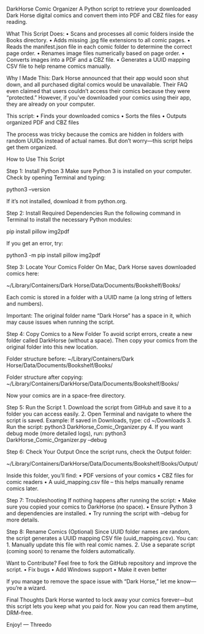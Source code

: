 DarkHorse Comic Organizer
A Python script to retrieve your downloaded Dark Horse digital comics and convert them into PDF and CBZ files for easy reading.

What This Script Does:
	•	Scans and processes all comic folders inside the Books directory.
	•	Adds missing .jpg file extensions to all comic pages.
	•	Reads the manifest.json file in each comic folder to determine the correct page order.
	•	Renames image files numerically based on page order.
	•	Converts images into a PDF and a CBZ file.
	•	Generates a UUID mapping CSV file to help rename comics manually.

Why I Made This:
Dark Horse announced that their app would soon shut down, and all purchased digital comics would be unavailable. Their FAQ even claimed that users couldn’t access their comics because they were “protected.” However, if you’ve downloaded your comics using their app, they are already on your computer.

This script:
	•	Finds your downloaded comics
	•	Sorts the files
	•	Outputs organized PDF and CBZ files

The process was tricky because the comics are hidden in folders with random UUIDs instead of actual names. But don’t worry—this script helps get them organized.

How to Use This Script

Step 1: Install Python 3
Make sure Python 3 is installed on your computer.
Check by opening Terminal and typing:

python3 –version

If it’s not installed, download it from python.org.

Step 2: Install Required Dependencies
Run the following command in Terminal to install the necessary Python modules:

pip install pillow img2pdf

If you get an error, try:

python3 -m pip install pillow img2pdf

Step 3: Locate Your Comics Folder
On Mac, Dark Horse saves downloaded comics here:

~/Library/Containers/Dark Horse/Data/Documents/Bookshelf/Books/

Each comic is stored in a folder with a UUID name (a long string of letters and numbers).

Important: The original folder name “Dark Horse” has a space in it, which may cause issues when running the script.

Step 4: Copy Comics to a New Folder
To avoid script errors, create a new folder called DarkHorse (without a space).
Then copy your comics from the original folder into this new location.

Folder structure before:
~/Library/Containers/Dark Horse/Data/Documents/Bookshelf/Books/

Folder structure after copying:
~/Library/Containers/DarkHorse/Data/Documents/Bookshelf/Books/

Now your comics are in a space-free directory.

Step 5: Run the Script
	1.	Download the script from GitHub and save it to a folder you can access easily.
	2.	Open Terminal and navigate to where the script is saved.
Example: If saved in Downloads, type:
cd ~/Downloads
	3.	Run the script:
python3 DarkHorse_Comic_Organizer.py
	4.	If you want debug mode (more detailed logs), run:
python3 DarkHorse_Comic_Organizer.py –debug

Step 6: Check Your Output
Once the script runs, check the Output folder:

~/Library/Containers/DarkHorse/Data/Documents/Bookshelf/Books/Output/

Inside this folder, you’ll find:
	•	PDF versions of your comics
	•	CBZ files for comic readers
	•	A uuid_mapping.csv file – this helps manually rename comics later.

Step 7: Troubleshooting
If nothing happens after running the script:
	•	Make sure you copied your comics to DarkHorse (no space).
	•	Ensure Python 3 and dependencies are installed.
	•	Try running the script with –debug for more details.

Step 8: Rename Comics (Optional)
Since UUID folder names are random, the script generates a UUID mapping CSV file (uuid_mapping.csv). You can:
	1.	Manually update this file with real comic names.
	2.	Use a separate script (coming soon) to rename the folders automatically.

Want to Contribute?
Feel free to fork the GitHub repository and improve the script.
	•	Fix bugs
	•	Add Windows support
	•	Make it even better

If you manage to remove the space issue with “Dark Horse,” let me know—you’re a wizard.

Final Thoughts
Dark Horse wanted to lock away your comics forever—but this script lets you keep what you paid for. Now you can read them anytime, DRM-free.

Enjoy!
— Threedo

